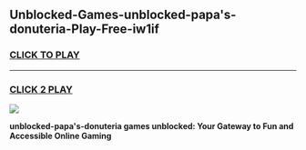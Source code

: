 
## Unblocked-Games-unblocked-papa's-donuteria-Play-Free-iw1if
<h3>
<a href="https://premium76.site?title=unblocked-papa's-donuteria&ref=17A">CLICK TO PLAY</a></h3>
<hr>

<h3>
<a href="https://premium76.site?title=unblocked-papa's-donuteria&ref=17A">CLICK 2 PLAY</a>
  
</h3>

<a href="https://premium76.site?title=unblocked-papa's-donuteria&ref=17A"><img src="https://clearcache.store/games.png"></a>


**unblocked-papa's-donuteria games unblocked: Your Gateway to Fun and Accessible Online Gaming**

